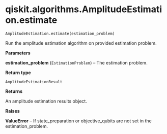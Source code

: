 # qiskit.algorithms.AmplitudeEstimation.estimate

`AmplitudeEstimation.estimate(estimation_problem)`

Run the amplitude estimation algorithm on provided estimation problem.

**Parameters**

**estimation\_problem** (`EstimationProblem`) – The estimation problem.

**Return type**

`AmplitudeEstimationResult`

**Returns**

An amplitude estimation results object.

**Raises**

**ValueError** – If state\_preparation or objective\_qubits are not set in the estimation\_problem.
